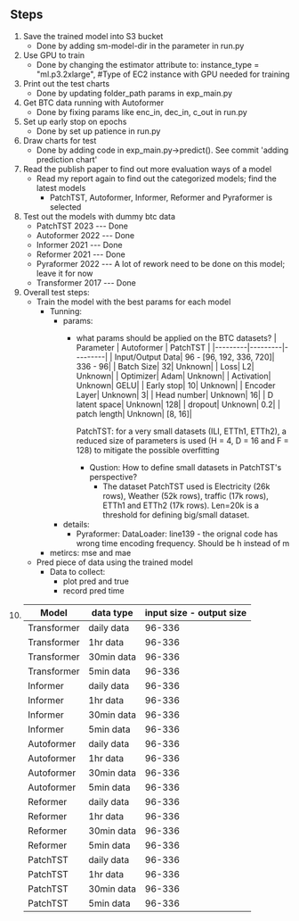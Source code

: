 ## Steps
1. Save the trained model into S3 bucket  
    - Done by adding sm-model-dir in the parameter in run.py
2. Use GPU to train 
    - Done by changing the estimator attribute to: instance_type = "ml.p3.2xlarge", #Type of EC2 instance with GPU needed for training
3. Print out the test charts
    - Done by updating folder_path params in exp_main.py
4. Get BTC data running with Autoformer
    - Done by fixing params like enc_in, dec_in, c_out in run.py
5. Set up early stop on epochs
    - Done by set up patience in run.py
6. Draw charts for test
    - Done by adding code in exp_main.py->predict(). See commit 'adding prediction chart'
7. Read the publish paper to find out more evaluation ways of a model 
    - Read my report again to find out the categorized models; find the latest models
        - PatchTST, Autoformer, Informer, Reformer and Pyraformer is selected
8. Test out the models with dummy btc data
    - PatchTST    2023 --- Done 
    - Autoformer  2022 --- Done
    - Informer    2021 --- Done
    - Reformer    2021 --- Done
    - Pyraformer  2022 --- A lot of rework need to be done on this model; leave it for now
    - Transformer 2017 --- Done 
9. Overall test steps: 
    - Train the model with the best params for each model 
        - Tunning: 
            - params: 
                - what params should be applied on the BTC datasets? 
                    | Parameter | Autoformer | PatchTST |
                    |---------|---------|---------|
                    | Input/Output Data| 96 - [96, 192, 336, 720]| 336 - 96|
                    | Batch Size| 32| Unknown|
                    | Loss| L2| Unknown|
                    | Optimizer| Adam| Unknown|
                    | Activation| Unknown| GELU|
                    | Early stop| 10| Unknown|
                    | Encoder Layer| Unknown| 3|
                    | Head number| Unknown| 16|
                    | D latent space| Unknown| 128|
                    | dropout| Unknown| 0.2|
                    | patch length| Unknown| [8, 16]|
                    
                    PatchTST: for a very small datasets (ILI, ETTh1, ETTh2), a reduced size of parameters is used (H = 4, D = 16 and F = 128) to mitigate the possible overfitting
                    - Qustion: How to define small datasets in PatchTST's perspective? 
                        - The dataset PatchTST used is Electricity (26k rows), Weather (52k rows), traffic (17k rows), ETTh1 and ETTh2 (17k rows). Len=20k is a threshold for defining big/small dataset. 
            - details: 
                - Pyraformer: DataLoader: line139 - the orignal code has wrong time encoding frequency. Should be h instead of m 
        - metircs: mse and mae 
    - Pred piece of data using the trained model 
        - Data to collect: 
            - plot pred and true 
            - record pred time
10. | Model | data type | input size - output size |
    |---------|---------|---------|
    | Transformer| daily data|96-336 |
    | Transformer| 1hr data| 96-336 |
    | Transformer| 30min data| 96-336 |
    | Transformer| 5min data| 96-336 |
    | Informer| daily data|96-336 |
    | Informer| 1hr data| 96-336 |
    | Informer| 30min data| 96-336 |
    | Informer| 5min data| 96-336 |
    | Autoformer| daily data|96-336 |
    | Autoformer| 1hr data| 96-336 |
    | Autoformer| 30min data| 96-336 |
    | Autoformer| 5min data| 96-336 |
    | Reformer| daily data|96-336 |
    | Reformer| 1hr data| 96-336 |
    | Reformer| 30min data| 96-336 |
    | Reformer| 5min data| 96-336 |
    | PatchTST| daily data|96-336 |
    | PatchTST| 1hr data| 96-336 |
    | PatchTST| 30min data| 96-336 |
    | PatchTST| 5min data| 96-336 |

